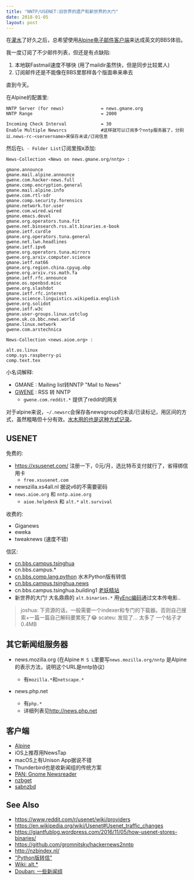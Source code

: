 ```yaml
---
title: "NNTP/USENET:旧世界的遗产和新世界的大门"
date: 2018-01-05
layout: post
---
```


在[灌水](http://scateu.me/2014/05/19/bbs-on-normal-terminal.html)了好久之后，总希望使用[Alpine电子邮件客户端](http://scateu.me/2015/08/23/alpine.html)来达成英文的BBS体验。

我一度订阅了不少邮件列表，但还是有点缺陷:

1) 本地联Fastmail速度不够快 (用了maildir虽然快，但是同步比较累人)
2) 订阅邮件还是不能像在BBS里那样各个版面串来串去

直到今天。

在Alpine的配置里:

```
NNTP Server (for news)              = news.gmane.org
NNTP Range                          = 2000

Incoming Check Interval             = 30   
Enable Multiple Newsrcs             #这样就可以订阅多个nntp服务器了，分别以.news-rc-<servername>来保存未读/订阅信息
```

然后在`L - Folder List`订阅里按`A`添加:

```
News-Collection <News on news.gmane.org/nntp> :

gmane.announce
gmane.mail.alpine.announce
gwene.com.hacker-news.full
gmane.comp.encryption.general
gmane.mail.alpine.info
gwene.com.rtl-sdr
gmane.comp.security.forensics
gmane.network.tor.user
gwene.com.wired.wired
gmane.emacs.devel
gmane.org.operators.tuna.fit
gwene.net.binsearch.rss.alt.binaries.e-book
gmane.ietf.curdle
gmane.org.operators.tuna.general
gwene.net.lwn.headlines
gmane.ietf.ipv6
gmane.org.operators.tuna.mirrors
gwene.org.arxiv.computer.science
gmane.ietf.nat66
gmane.org.region.china.cpyug.obp
gwene.org.arxiv.rss.math.fa
gmane.ietf.rfc.announce
gmane.os.openbsd.misc
gwene.org.slashdot
gmane.ietf.rfc.interest
gmane.science.linguistics.wikipedia.english
gwene.org.solidot
gmane.ietf.w3c
gmane.user-groups.linux.ustclug
gwene.uk.co.bbc.news.world
gmane.linux.network
gwene.com.arstechnica

News-Collection <news.aioe.org> :

alt.os.linux
comp.sys.raspberry-pi
comp.text.tex
```

小名词解释:

 - GMANE : Mailing list转NNTP "Mail to News"
 - [GWENE](http://gwene.org/stats.php) : RSS 转 NNTP
   - `gwene.com.reddit.*` 提供了reddit的网关

对于alpine来说，`~/.newsrc`会保存各newsgroup的未读/已读标记，用区间的方式，虽然粗略但十分有效。[水木用的也是这种方式记录](http://www.newsmth.net/nForum/article/BBSMan_Dev/82668?s=82672)。

## USENET

免费的:

 - https://xsusenet.com/ 注册一下，0元/月，选比特币支付就行了，省得绑信用卡
   - `free.xsusenet.com`
 - newszilla.xs4all.nl  据说v6的不需要密码
 - `news.aioe.org` 和 `nntp.aioe.org`
   - `aioe.helpdesk` 和 `alt.*` `alt.survival`

收费的:

 - Giganews
 - eweka
 - tweaknews (速度不错)

信区:

 - [cn.bbs.campus.tsinghua](https://groups.google.com/forum/#!topic/cn.bbs.campus.tsinghua/RMT9D4N_mmU)
 - cn.bbs.campus.*
 - [cn.bbs.comp.lang.python](https://groups.google.com/forum/#!forum/cn.bbs.comp.lang.python) 水木Python版有转信
 - [cn.bbs.campus.tsinghua.news](https://groups.google.com/forum/#!topic/cn.bbs.campus.tsinghua.news/afF0GCc9XHU)
 - cn.bbs.campus.tsinghua.building1 [老妖精站](https://groups.google.com/forum/#!topic/cn.bbs.campus.tsinghua.building1/dkHyZGSaCqI)
 - 新世界的大门! 大名鼎鼎的 `alt.binaries.*` 用[yEnc编码](https://en.wikipedia.org/wiki/YEnc)通过文本传电影..

> joshua: 下资源的话，一般需要一个indexer和专门的下载器。否则自己搜索+一篇一篇自己解码要累死了😂
> scateu: 发现了... 太多了  一个帖子才0.4MB

## 其它新闻组服务器

 - news.mozilla.org (在Alpine `M S L`里要写`news.mozilla.org/nntp` 是Alpine的表示方法，说明这个URL是nntp协议)
   - 有`mozilla.*`和`netscape.*`

 - news.php.net 
   - 有`php.*`
   - 详细列表见<http://news.php.net>

## 客户端

 - [Alpine](http://scateu.me/2015/08/23/alpine.html)
 - iOS上推荐用NewsTap
 - macOS上有Unison App据说不错
 - Thunderbird也是收新闻组的传统方案
 - [PAN: Gnome Newsreader](http://pan.rebelbase.com/features/)
 - [nzbget](https://nzbget.net/)
 - [sabnzbd](https://sabnzbd.org/)

## See Also

 - <https://www.reddit.com/r/usenet/wiki/providers>
 - <https://en.wikipedia.org/wiki/Usenet#Usenet_traffic_changes>
 - <https://giantfublog.wordpress.com/2016/11/05/how-usenet-stores-binaries/>
 - <https://github.com/gromnitsky/hackernews2nntp>
 - <http://nzbindex.nl/>
 - ["Python版转信"](http://www.newsmth.net/nForum/article/Python/9396?s=9396)
 - [Wiki: alt.\*](https://en.wikipedia.org/wiki/Alt.*_hierarchy)
 - [Douban: 一些新闻组](https://www.douban.com/note/159917093/)
